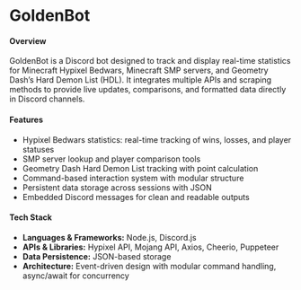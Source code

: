 # GoldenBot
#### Overview
GoldenBot is a Discord bot designed to track and display real-time statistics for Minecraft Hypixel Bedwars, Minecraft SMP servers, and Geometry Dash’s Hard Demon List (HDL). It integrates multiple APIs and scraping methods to provide live updates, comparisons, and formatted data directly in Discord channels.
#### Features
* Hypixel Bedwars statistics: real-time tracking of wins, losses, and player statuses
* SMP server lookup and player comparison tools
* Geometry Dash Hard Demon List tracking with point calculation
* Command-based interaction system with modular structure
* Persistent data storage across sessions with JSON
* Embedded Discord messages for clean and readable outputs
#### Tech Stack
* **Languages & Frameworks:** Node.js, Discord.js
* **APIs & Libraries:** Hypixel API, Mojang API, Axios, Cheerio, Puppeteer
* **Data Persistence:** JSON-based storage
* **Architecture:** Event-driven design with modular command handling, async/await for concurrency
